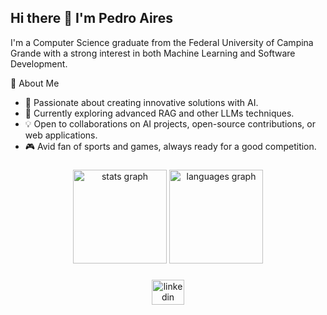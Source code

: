 ## Hi there 👋 I'm Pedro Aires
I'm a Computer Science graduate from the Federal University of Campina Grande with a strong interest in both Machine Learning and Software Development.

🌟 About Me

- 🚀 Passionate about creating innovative solutions with AI.
- 🌱 Currently exploring advanced RAG and other LLMs techniques.
- 💡 Open to collaborations on AI projects, open-source contributions, or web applications.
- 🎮 Avid fan of sports and games, always ready for a good competition.

###

<div align="center">
    <img src="https://github-readme-stats.vercel.app/api?username=pedroaires&hide_title=false&hide_rank=false&show_icons=true&include_all_commits=true&count_private=true&disable_animations=false&theme=dracula&locale=en&hide_border=false" height="150" alt="stats graph"  />
    <img src="https://github-readme-stats.vercel.app/api/top-langs?username=pedroaires&locale=en&hide_title=false&layout=compact&card_width=320&langs_count=5&theme=dracula&hide_border=false" height="150" alt="languages graph"  />
</div>

###

<div align="center">
    <a href="https://www.linkedin.com/in/pedro-aires-cabral-20a898173" target="_blank">
        <img src="https://raw.githubusercontent.com/maurodesouza/profile-readme-generator/master/src/assets/icons/social/linkedin/default.svg" width="52" height="40" alt="linkedin logo"  />
    </a>
</div>